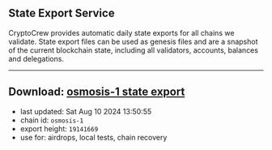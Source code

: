 ## State Export Service
CryptoCrew provides automatic daily state exports for all chains we validate. State export files can be used as genesis files and are a snapshot of the current blockchain state, including all validators, accounts, balances and delegations.

---
**Download: [osmosis-1 state export](https://dl-eu2.ccvalidators.com/SERVICE/osmosis/osmosis-1_export_19141669.json)**
---

- last updated: Sat Aug 10 2024 13:50:55
- chain id: `osmosis-1`
- export height: `19141669`
- use for: airdrops, local tests, chain recovery
